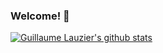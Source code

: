 ### Welcome! 👋

[![Guillaume Lauzier's github stats](https://github-readme-stats.vercel.app/api?username=guillaumelauzier&show_icons=true)](https://github.com/guillaumelauzier)
